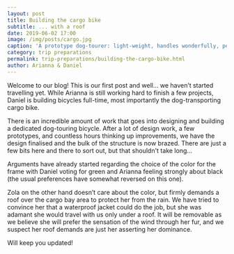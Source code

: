 ```yaml
---
layout: post
title: Building the cargo bike
subtitle: ... with a roof 
date: 2019-06-02 17:00
image: /img/posts/cargo.jpg
caption: 'A prototype dog-tourer: light-weight, handles wonderfully, perfect sized cargo bay; we are nearly there. Zola loves it! Now on to the roof.' 
category: trip preparations
permalink: trip-preparations/building-the-cargo-bike.html
author: Arianna & Daniel
---
```


Welcome to our blog! This is our first post and well... we haven’t started travelling yet. While Arianna is still working hard to finish a few projects, Daniel is building bicycles full-time, most importantly the dog-transporting cargo bike. 

There is an incredible amount of work that goes into designing and building a dedicated dog-touring bicycle. After a lot of design work, a few prototypes, and countless hours thinking up improvements, we have the design finalised and the bulk of the structure is now brazed. There are just a few bits here and there to sort out, but that shouldn't take long... 

Arguments have already started regarding the choice of the color for the frame with Daniel voting for green and Arianna feeling strongly about black (the usual preferences have somewhat reversed on this one). 

Zola on the other hand doesn’t care about the color, but firmly demands a roof over the cargo bay area to protect her from the rain. We have tried to convince her that a waterproof jacket could do the job, but she was adamant she would travel with us only under a roof. It will be removable as we believe she will prefer the sensation of the wind through her fur, and we suspect her roof demands are just her asserting her dominance. 

Will keep you updated!         
  